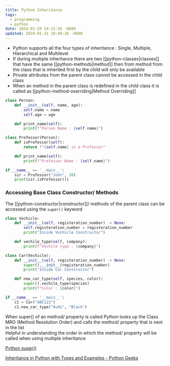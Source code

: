 ```yaml
---
title: Python Inheritance
tags:
  - programming
  - python
date: 2024-01-28 14:15:56 -0600
updated: 2024-01-31 10:40:26 -0600
---
```


* Python supports all the four types of inheritance : Single, Multiple, Hierarchical and Multilevel
* If during multiple inheritance there are two [[python-classes|classes]] that have the same [[python-methods|method]] then from method from the class that is inherited first by the child will only be available
* Private attributes from the parent class cannot be accessed in the child class
* When an method in the parent class is redefined in the child class it is called as [[python-method-overriding|Method Overriding]]

````python
class Person:
    def __init__(self, name, age):
        self.name = name
        self.age = age

	def print_name(self):
		print(f"Person Name : {self.name}")

class Professor(Person):
    def isProfessor(self):
        return f"{self.name} is a Professor"

	def print_name(self):
		print(f"Professor Name : {self.name}")

if __name__ == '__main__':
	sir = Professor("John", 30)
	print(sir.isProfessor())
````

### Accessing Base Class Constructor/ Methods

The [[python-constructor|constructor]]/ methods of the parent class can be accessed using the `super()` keyword

````python
class Vechicle:
    def __init__(self, registeration_number) -> None:
        self.registeration_number = registeration_number
        print("Inside Vechicle Constructor")

    def vechile_type(self, company):
        print(f"Vechile type : {company}")

class Car(Vechicle):
    def __init__(self, registeration_number) -> None:
        super().__init__(registeration_number)
        print("Inside Car Constructor")

    def new_car_type(self, species, color):
        super().vechile_type(species)
        print(f"Color : {color}")

if __name__ == '__main__':
    c1 = Car("ABC123")
    c1.new_car_type("Audi", "Black")
````

When super() of an method/ property is called Python looks up the Class MRO (Method Resolution Order) and calls the method/ property that is next in the list  
Helpful in understanding the order in which the method/ property will be called when using multiple inheritance

[Python super()](https://www.programiz.com/python-programming/methods/built-in/super)

[Inheritance in Python with Types and Examples - Python Geeks](https://pythongeeks.org/inheritance-in-python/)  
